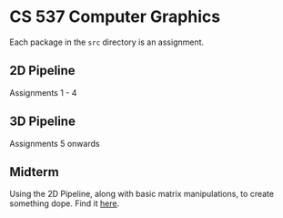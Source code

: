 # CS 537 Computer Graphics
Each package in the `src` directory is an assignment.  

## 2D Pipeline
Assignments 1 - 4

## 3D Pipeline
Assignments 5 onwards

## Midterm
Using the 2D Pipeline, along with basic matrix manipulations, to 
create something dope. Find it [here](https://github.com/austince/midi-graphics).  
